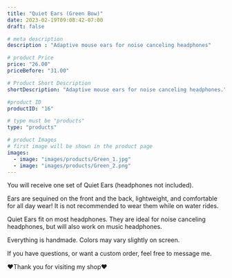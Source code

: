 ```yaml
---
title: "Quiet Ears (Green Bow)"
date: 2023-02-19T09:08:42-07:00
draft: false

# meta description
description : "Adaptive mouse ears for noise canceling headphones"

# product Price
price: "26.00"
priceBefore: "31.00"

# Product Short Description
shortDescription: "Adaptive mouse ears for noise canceling headphones."

#product ID
productID: "16"

# type must be "products"
type: "products"

# product Images
# first image will be shown in the product page
images:
  - image: "images/products/Green_1.jpg"
  - image: "images/products/Green_2.png"
---
```


You will receive one set of Quiet Ears (headphones not included).

Ears are sequined on the front and the back, lightweight, and comfortable for all day wear! It is not recommended to wear them while on water rides.

Quiet Ears fit on most headphones. They are ideal for noise canceling headphones, but will also work on music headphones.

Everything is handmade. Colors may vary slightly on screen.

If you have questions, or want a custom order, feel free to message me.

❤Thank you for visiting my shop❤
